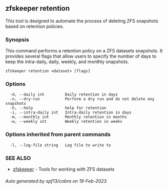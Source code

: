 ## zfskeeper retention

This tool is designed to automate the process of deleting ZFS snapshots based on retention policies.

### Synopsis

This command performs a retention policy on a ZFS datasets snapshots. 
It provides several flags that allow users to specify the number of days to keep the intra-daily, daily, weekly, and monthly snapshots.

```
zfskeeper retention <dataset> [flags]
```

### Options

```
  -d, --daily int         Daily retention in days
  -n, --dry-run           Perform a dry run and do not delete any snapshots
  -h, --help              help for retention
  -i, --intra-daily int   Intra-daily retention in days
  -m, --monthly int       Monthly retention in months
  -w, --weekly int        Weekly retention in weeks
```

### Options inherited from parent commands

```
  -l, --log-file string   Log file to write to
```

### SEE ALSO

* [zfskeeper](zfskeeper.md)	 - Tools for working with ZFS datasets

###### Auto generated by spf13/cobra on 19-Feb-2023
